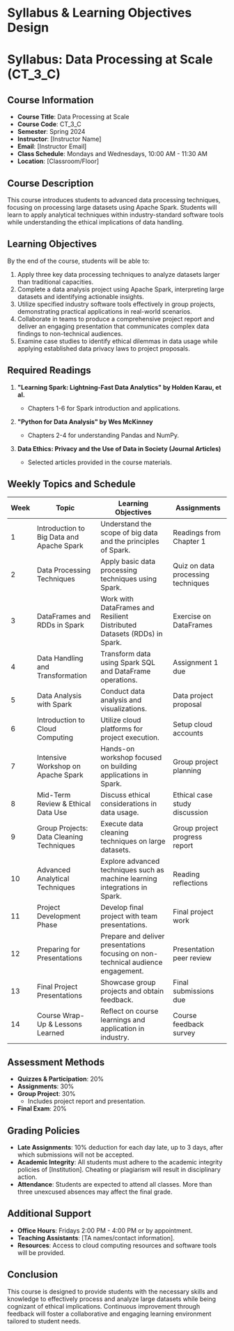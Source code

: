 Syllabus & Learning Objectives Design
=====================================

# Syllabus: Data Processing at Scale (CT_3_C)

## Course Information
- **Course Title**: Data Processing at Scale
- **Course Code**: CT_3_C
- **Semester**: Spring 2024
- **Instructor**: [Instructor Name]
- **Email**: [Instructor Email]
- **Class Schedule**: Mondays and Wednesdays, 10:00 AM - 11:30 AM
- **Location**: [Classroom/Floor]

## Course Description
This course introduces students to advanced data processing techniques, focusing on processing large datasets using Apache Spark. Students will learn to apply analytical techniques within industry-standard software tools while understanding the ethical implications of data handling.

## Learning Objectives
By the end of the course, students will be able to:
1. Apply three key data processing techniques to analyze datasets larger than traditional capacities.
2. Complete a data analysis project using Apache Spark, interpreting large datasets and identifying actionable insights.
3. Utilize specified industry software tools effectively in group projects, demonstrating practical applications in real-world scenarios.
4. Collaborate in teams to produce a comprehensive project report and deliver an engaging presentation that communicates complex data findings to non-technical audiences.
5. Examine case studies to identify ethical dilemmas in data usage while applying established data privacy laws to project proposals.

## Required Readings
1. **"Learning Spark: Lightning-Fast Data Analytics" by Holden Karau, et al.** 
   - Chapters 1-6 for Spark introduction and applications.
  
2. **"Python for Data Analysis" by Wes McKinney**
   - Chapters 2-4 for understanding Pandas and NumPy.

3. **Data Ethics: Privacy and the Use of Data in Society (Journal Articles)**
   - Selected articles provided in the course materials.

## Weekly Topics and Schedule

| **Week** | **Topic**                                   | **Learning Objectives**                                                           | **Assignments**                     |
|----------|---------------------------------------------|---------------------------------------------------------------------------------|-------------------------------------|
| 1        | Introduction to Big Data and Apache Spark   | Understand the scope of big data and the principles of Spark.                  | Readings from Chapter 1             |
| 2        | Data Processing Techniques                   | Apply basic data processing techniques using Spark.                             | Quiz on data processing techniques   |
| 3        | DataFrames and RDDs in Spark                | Work with DataFrames and Resilient Distributed Datasets (RDDs) in Spark.       | Exercise on DataFrames               |
| 4        | Data Handling and Transformation             | Transform data using Spark SQL and DataFrame operations.                       | Assignment 1 due                     |
| 5        | Data Analysis with Spark                     | Conduct data analysis and visualizations.                                       | Data project proposal                |
| 6        | Introduction to Cloud Computing              | Utilize cloud platforms for project execution.                                  | Setup cloud accounts                  |
| 7        | Intensive Workshop on Apache Spark          | Hands-on workshop focused on building applications in Spark.                    | Group project planning               |
| 8        | Mid-Term Review & Ethical Data Use          | Discuss ethical considerations in data usage.                                    | Ethical case study discussion        |
| 9        | Group Projects: Data Cleaning Techniques     | Execute data cleaning techniques on large datasets.                             | Group project progress report        |
| 10       | Advanced Analytical Techniques                | Explore advanced techniques such as machine learning integrations in Spark.    | Reading reflections                   |
| 11       | Project Development Phase                    | Develop final project with team presentations.                                   | Final project work                   |
| 12       | Preparing for Presentations                  | Prepare and deliver presentations focusing on non-technical audience engagement. | Presentation peer review              |
| 13       | Final Project Presentations                  | Showcase group projects and obtain feedback.                                     | Final submissions due                 |
| 14       | Course Wrap-Up & Lessons Learned            | Reflect on course learnings and application in industry.                        | Course feedback survey                |

## Assessment Methods
- **Quizzes & Participation**: 20%
- **Assignments**: 30%
- **Group Project**: 30%
  - Includes project report and presentation.
- **Final Exam**: 20%

## Grading Policies
- **Late Assignments**: 10% deduction for each day late, up to 3 days, after which submissions will not be accepted.
- **Academic Integrity**: All students must adhere to the academic integrity policies of [Institution]. Cheating or plagiarism will result in disciplinary action.
- **Attendance**: Students are expected to attend all classes. More than three unexcused absences may affect the final grade.

## Additional Support
- **Office Hours**: Fridays 2:00 PM - 4:00 PM or by appointment.
- **Teaching Assistants**: [TA names/contact information].
- **Resources**: Access to cloud computing resources and software tools will be provided. 

## Conclusion
This course is designed to provide students with the necessary skills and knowledge to effectively process and analyze large datasets while being cognizant of ethical implications. Continuous improvement through feedback will foster a collaborative and engaging learning environment tailored to student needs.